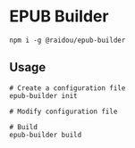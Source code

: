 # EPUB Builder

```shell
npm i -g @raidou/epub-builder
```

## Usage

```shell
# Create a configuration file
epub-builder init

# Modify configuration file

# Build
epub-builder build
```
